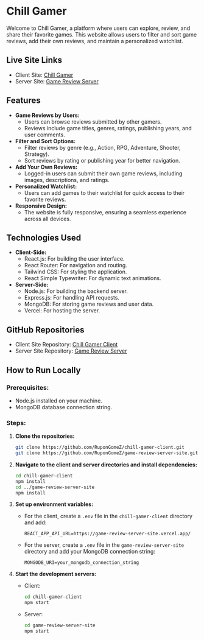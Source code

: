 # Chill Gamer

Welcome to Chill Gamer, a platform where users can explore, review, and share their favorite games. This website allows users to filter and sort game reviews, add their own reviews, and maintain a personalized watchlist.

## Live Site Links

- Client Site: [Chill Gamer](https://chill-gamer-c45cc.web.app/)
- Server Site: [Game Review Server](https://game-review-server-site.vercel.app/)

## Features

- **Game Reviews by Users:**
  - Users can browse reviews submitted by other gamers.
  - Reviews include game titles, genres, ratings, publishing years, and user comments.
- **Filter and Sort Options:**
  - Filter reviews by genre (e.g., Action, RPG, Adventure, Shooter, Strategy).
  - Sort reviews by rating or publishing year for better navigation.
- **Add Your Own Reviews:**
  - Logged-in users can submit their own game reviews, including images, descriptions, and ratings.
- **Personalized Watchlist:**
  - Users can add games to their watchlist for quick access to their favorite reviews.
- **Responsive Design:**
  - The website is fully responsive, ensuring a seamless experience across all devices.

## Technologies Used

- **Client-Side:**
  - React.js: For building the user interface.
  - React Router: For navigation and routing.
  - Tailwind CSS: For styling the application.
  - React Simple Typewriter: For dynamic text animations.
- **Server-Side:**
  - Node.js: For building the backend server.
  - Express.js: For handling API requests.
  - MongoDB: For storing game reviews and user data.
  - Vercel: For hosting the server.

## GitHub Repositories

- Client Site Repository: [Chill Gamer Client](https://github.com/RuponGomeZ/chill-gamer-client.git)
- Server Site Repository: [Game Review Server](https://github.com/RuponGomeZ/game-review-server-site.git)

## How to Run Locally

### Prerequisites:

- Node.js installed on your machine.
- MongoDB database connection string.

### Steps:

1.  **Clone the repositories:**
    ```bash
    git clone https://github.com/RuponGomeZ/chill-gamer-client.git
    git clone https://github.com/RuponGomeZ/game-review-server-site.git
    ```
2.  **Navigate to the client and server directories and install dependencies:**
    ```bash
    cd chill-gamer-client
    npm install
    cd ../game-review-server-site
    npm install
    ```
3.  **Set up environment variables:**

    - For the client, create a `.env` file in the `chill-gamer-client` directory and add:
      ```
      REACT_APP_API_URL=https://game-review-server-site.vercel.app/
      ```
    - For the server, create a `.env` file in the `game-review-server-site` directory and add your MongoDB connection string:
      ```
      MONGODB_URI=your_mongodb_connection_string
      ```

4.  **Start the development servers:**

    - Client:
      ```bash
      cd chill-gamer-client
      npm start
      ```
    - Server:
      ```bash
      cd game-review-server-site
      npm start
      ```
